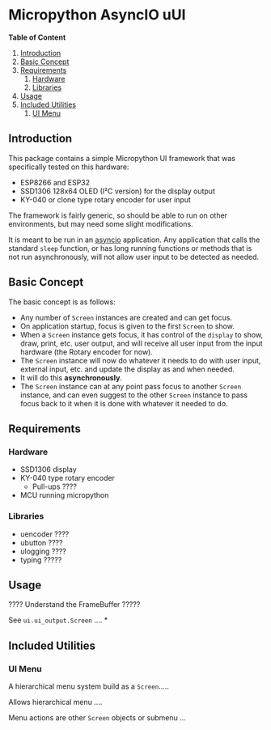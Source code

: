 Micropython AsyncIO uUI
=======================

**Table of Content**

1. [Introduction](#introduction)
2. [Basic Concept](#basic-concept)
3. [Requirements](#requirements)
	1. [Hardware](#hardware)
	2. [Libraries](#libraries)
4. [Usage](#usage)
5. [Included Utilities](#included-utilities)
	1. [UI Menu](#ui-menu)

Introduction
------------

This package contains a simple Micropython UI framework that was specifically
tested on this hardware:

* ESP8266 and ESP32
* SSD1306 128x64 OLED (I²C version) for the display output
* KY-040 or clone type rotary encoder for user input

The framework is fairly generic, so should be able to run on other
environments, but may need some slight modifications.

It is meant to be run in an [asyncio] application. Any application that calls
the standard `sleep` function, or has long running functions or methods that is
not run asynchronously, will not allow user input to be detected as needed.


Basic Concept
-------------

The basic concept is as follows:

* Any number of `Screen` instances are created and can get focus.
* On application startup, focus is given to the first `Screen` to show.
* When a `Screen` instance gets focus, it has control of the `display` to
    show, draw, print, etc. user output, and will receive all user input from
    the input hardware (the Rotary encoder for now).
* The `Screen` instance will now do whatever it needs to do with user input,
    external input, etc. and update the display as and when needed.
* It will do this **asynchronously**.
* The `Screen` instance can at any point pass focus to another `Screen`
    instance, and can even suggest to the other `Screen` instance to pass focus
    back to it when it is done with whatever it needed to do.

Requirements
------------

### Hardware
* SSD1306 display
* KY-040 type rotary encoder
    * Pull-ups ????
* MCU running micropython

### Libraries
* uencoder ????
* ubutton ????
* ulogging ????
* typing ?????

Usage
-----
???? Understand the FrameBuffer ?????

See `ui.ui_output.Screen` ....
* 


Included Utilities
------------------

### UI Menu

A hierarchical menu system build as a `Screen`.....

Allows hierarchical menu ....

Menu actions are other `Screen` objects or submenu ...

<!-- links -->
[asyncio]: https://github.com/peterhinch/micropython-async/blob/master/v3/README.md

